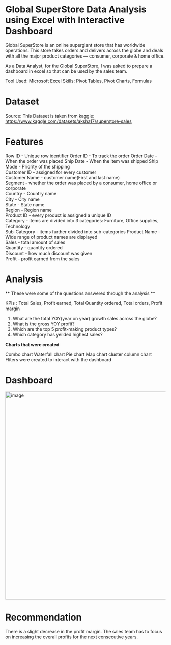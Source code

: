 # Global SuperStore Data Analysis using Excel with Interactive Dashboard

Global SuperStore is an online supergiant store that has worldwide operations. This store takes orders and delivers across the globe and deals with all the major product categories — consumer, corporate & home office.

As a Data Analyst, for the Global SuperStore, I was asked to prepare a dashboard in excel so that can be used by the sales team.

Tool Used: Microsoft Excel
Skills: Pivot Tables, Pivot Charts, Formulas
  
# Dataset

Source: This Dataset is taken from kaggle: https://www.kaggle.com/datasets/aksha17/superstore-sales 

# Features

Row ID - Unique row identifier
Order ID - To track the order
Order Date - When the order was placed
Ship Date - When the item was shipped
Ship Mode - Priority of the shipping       
Customer ID - assigned for every customer      
Customer Name - customer name(First and last name)    
Segment - whether the order was placed by a consumer, home office or corporate        
Country - Country name          
City - City name            
State - State name          
Region - Region name          
Product ID - every product is assigned a unique ID      
Category - items are divided into 3 categories: Furniture, Office supplies, Technology        
Sub-Category - items further divided into sub-categories 
Product Name - Wide range of product names are displayed   
Sales - total amount of sales           
Quantity - quantity ordered       
Discount - how much discount was given       
Profit - profit earned from the sales          

# Analysis
** These were some of the questions answered through the analysis **

KPIs : Total Sales, Profit earned, Total Quantity ordered, Total orders, Profit margin
1. What are the total YOY(year on year) growth sales across the globe?
2. What is the gross YOY profit?
3. Which are the top 5 profit-making product types? 
4. Which category has yeilded highest sales?

**Charts that were created**

Combo chart
Waterfall chart
Pie chart
Map chart
cluster column chart
Fliters were created to interact with the dashboard

# Dashboard

<img width="653" alt="image" src="https://user-images.githubusercontent.com/54399391/210023108-0a276581-c083-4205-9bed-dcf1ba1c80d5.png">

# Recommendation

There is a slight decrease in the profit margin. The sales team has to focus on increasing the overall profits for the next consecutive years. 






